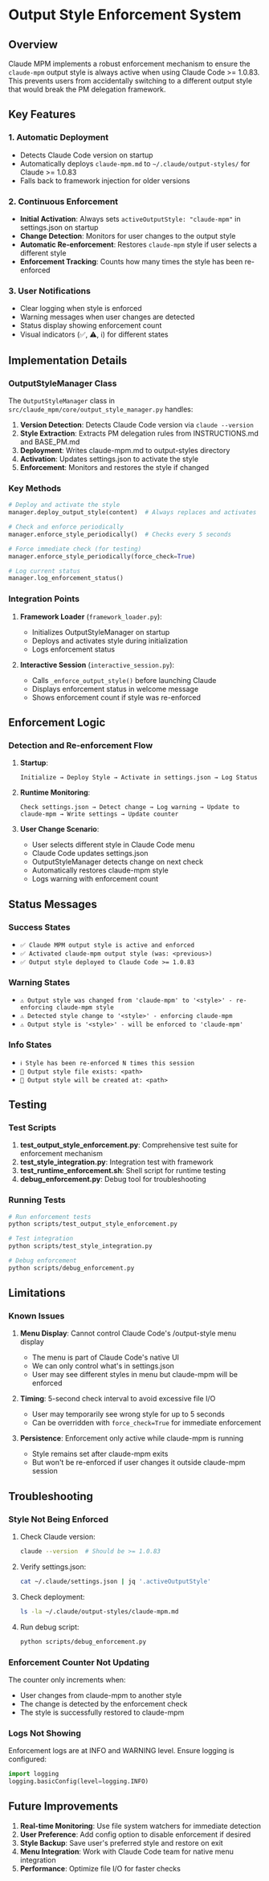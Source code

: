 # Output Style Enforcement System

## Overview

Claude MPM implements a robust enforcement mechanism to ensure the `claude-mpm` output style is always active when using Claude Code >= 1.0.83. This prevents users from accidentally switching to a different output style that would break the PM delegation framework.

## Key Features

### 1. Automatic Deployment
- Detects Claude Code version on startup
- Automatically deploys `claude-mpm.md` to `~/.claude/output-styles/` for Claude >= 1.0.83
- Falls back to framework injection for older versions

### 2. Continuous Enforcement
- **Initial Activation**: Always sets `activeOutputStyle: "claude-mpm"` in settings.json on startup
- **Change Detection**: Monitors for user changes to the output style
- **Automatic Re-enforcement**: Restores `claude-mpm` style if user selects a different style
- **Enforcement Tracking**: Counts how many times the style has been re-enforced

### 3. User Notifications
- Clear logging when style is enforced
- Warning messages when user changes are detected
- Status display showing enforcement count
- Visual indicators (✅, ⚠️, ℹ️) for different states

## Implementation Details

### OutputStyleManager Class

The `OutputStyleManager` class in `src/claude_mpm/core/output_style_manager.py` handles:

1. **Version Detection**: Detects Claude Code version via `claude --version`
2. **Style Extraction**: Extracts PM delegation rules from INSTRUCTIONS.md and BASE_PM.md
3. **Deployment**: Writes claude-mpm.md to output-styles directory
4. **Activation**: Updates settings.json to activate the style
5. **Enforcement**: Monitors and restores the style if changed

### Key Methods

```python
# Deploy and activate the style
manager.deploy_output_style(content)  # Always replaces and activates

# Check and enforce periodically
manager.enforce_style_periodically()  # Checks every 5 seconds

# Force immediate check (for testing)
manager.enforce_style_periodically(force_check=True)

# Log current status
manager.log_enforcement_status()
```

### Integration Points

1. **Framework Loader** (`framework_loader.py`):
   - Initializes OutputStyleManager on startup
   - Deploys and activates style during initialization
   - Logs enforcement status

2. **Interactive Session** (`interactive_session.py`):
   - Calls `_enforce_output_style()` before launching Claude
   - Displays enforcement status in welcome message
   - Shows enforcement count if style was re-enforced

## Enforcement Logic

### Detection and Re-enforcement Flow

1. **Startup**:
   ```
   Initialize → Deploy Style → Activate in settings.json → Log Status
   ```

2. **Runtime Monitoring**:
   ```
   Check settings.json → Detect change → Log warning → Update to claude-mpm → Write settings → Update counter
   ```

3. **User Change Scenario**:
   - User selects different style in Claude Code menu
   - Claude Code updates settings.json
   - OutputStyleManager detects change on next check
   - Automatically restores claude-mpm style
   - Logs warning with enforcement count

## Status Messages

### Success States
- `✅ Claude MPM output style is active and enforced`
- `✅ Activated claude-mpm output style (was: <previous>)`
- `✅ Output style deployed to Claude Code >= 1.0.83`

### Warning States
- `⚠️ Output style was changed from 'claude-mpm' to '<style>' - re-enforcing claude-mpm style`
- `⚠️ Detected style change to '<style>' - enforcing claude-mpm`
- `⚠️ Output style is '<style>' - will be enforced to 'claude-mpm'`

### Info States
- `ℹ️ Style has been re-enforced N times this session`
- `📁 Output style file exists: <path>`
- `📝 Output style will be created at: <path>`

## Testing

### Test Scripts

1. **test_output_style_enforcement.py**: Comprehensive test suite for enforcement mechanism
2. **test_style_integration.py**: Integration test with framework
3. **test_runtime_enforcement.sh**: Shell script for runtime testing
4. **debug_enforcement.py**: Debug tool for troubleshooting

### Running Tests

```bash
# Run enforcement tests
python scripts/test_output_style_enforcement.py

# Test integration
python scripts/test_style_integration.py

# Debug enforcement
python scripts/debug_enforcement.py
```

## Limitations

### Known Issues

1. **Menu Display**: Cannot control Claude Code's /output-style menu display
   - The menu is part of Claude Code's native UI
   - We can only control what's in settings.json
   - User may see different styles in menu but claude-mpm will be enforced

2. **Timing**: 5-second check interval to avoid excessive file I/O
   - User may temporarily see wrong style for up to 5 seconds
   - Can be overridden with `force_check=True` for immediate enforcement

3. **Persistence**: Enforcement only active while claude-mpm is running
   - Style remains set after claude-mpm exits
   - But won't be re-enforced if user changes it outside claude-mpm session

## Troubleshooting

### Style Not Being Enforced

1. Check Claude version:
   ```bash
   claude --version  # Should be >= 1.0.83
   ```

2. Verify settings.json:
   ```bash
   cat ~/.claude/settings.json | jq '.activeOutputStyle'
   ```

3. Check deployment:
   ```bash
   ls -la ~/.claude/output-styles/claude-mpm.md
   ```

4. Run debug script:
   ```bash
   python scripts/debug_enforcement.py
   ```

### Enforcement Counter Not Updating

The counter only increments when:
- User changes from claude-mpm to another style
- The change is detected by the enforcement check
- The style is successfully restored to claude-mpm

### Logs Not Showing

Enforcement logs are at INFO and WARNING level. Ensure logging is configured:
```python
import logging
logging.basicConfig(level=logging.INFO)
```

## Future Improvements

1. **Real-time Monitoring**: Use file system watchers for immediate detection
2. **User Preference**: Add config option to disable enforcement if desired
3. **Style Backup**: Save user's preferred style and restore on exit
4. **Menu Integration**: Work with Claude Code team for native menu integration
5. **Performance**: Optimize file I/O for faster checks